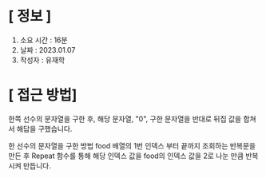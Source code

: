 # **[ 정보 ]**
1. 소요 시간 : 16분
2. 날짜 : 2023.01.07
3. 작성자 : 유재학

# **[ 접근 방법]**
한쪽 선수의 문자열을 구한 후, 해당 문자열, "0", 구한 문자열을 반대로 뒤집 값을 합쳐서 해답을 구했습니다.

한 선수의 문자열을 구한 방법
food 배열의 1번 인덱스 부터 끝까지 조회하는 반복문을 만든 후 Repeat 함수를 통해 해당 인덱스 값을 food의 인덱스 값을 2로 나눈 만큼 반복시켜 만듭니다.